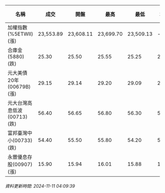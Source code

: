 | 名稱 | 成交 | 開盤 | 最高 | 最低 | 均價 | 成交金額(億) | 昨收 | 漲跌幅 | 漲跌 | 總量 | 昨量 | 振幅 |
| -------- | -------- | -------- | -------- |-------- | -------- | -------- |-------- |-------- |-------- | -------- | -------- |-------- |
|加權指數(%5ETWII) (漲)|23,553.89|23,608.11|23,699.70|23,509.13|-|4,231.03|23,408.82|0.62%|145.07|8,465,943|0|0.81%|
|合庫金(5880) (跌)|25.30|25.50|25.55|25.25|25.35|1.00|25.40|0.39%|0.10|3,945|4,602|1.18%|
|元大美債20年(00679B) (漲)|29.15|29.14|29.20|29.09|29.15|16.22|28.98|0.59%|0.17|55,628|82,249|0.38%|
|元大台灣高息低波(00713) (跌)|56.40|56.65|56.80|56.30|56.49|7.38|56.45|0.09%|0.05|13,057|14,351|0.89%|
|富邦臺灣中小(00733) (跌)|54.40|55.50|55.80|54.20|54.76|0.793|55.30|1.63%|0.90|1,449|1,330|2.89%|
|永豐優息存股(00907) (漲)|15.90|15.94|16.01|15.88|15.95|0.519|15.89|0.06%|0.01|3,255|2,641|0.82%|
###### 資料更新時間: 2024-11-11 04:09:39